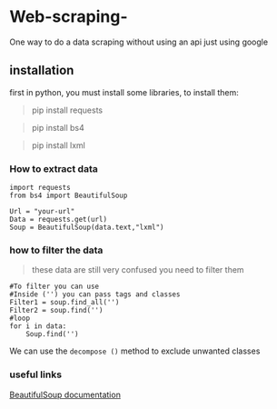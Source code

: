 # Web-scraping-
One way to do a data scraping without using an api just using google

## installation
first in python, you must install some libraries, to install them:
>pip install requests

>pip install bs4

>pip install lxml

### How to extract data
```
import requests
from bs4 import BeautifulSoup

Url = "your-url"
Data = requests.get(url)
Soup = BeautifulSoup(data.text,"lxml")
```
### how to filter the data
>these data are still very confused you need to filter them
```
#To filter you can use
#Inside ('') you can pass tags and classes
Filter1 = soup.find_all('')
Filter2 = soup.find('')
#loop
for i in data:
    Soup.find('')
```
We can use the `decompose ()` method to exclude unwanted classes

### useful links
[BeautifulSoup documentation](https://www.crummy.com/software/BeautifulSoup/bs4/doc/)
